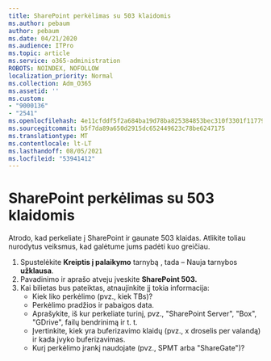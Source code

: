 ```yaml
---
title: SharePoint perkėlimas su 503 klaidomis
ms.author: pebaum
author: pebaum
ms.date: 04/21/2020
ms.audience: ITPro
ms.topic: article
ms.service: o365-administration
ROBOTS: NOINDEX, NOFOLLOW
localization_priority: Normal
ms.collection: Adm_O365
ms.assetid: ''
ms.custom:
- "9000136"
- "2541"
ms.openlocfilehash: 4e11cfddf5f2a684ba19d78ba825384853bec310f3301f1177971c0a04548c05
ms.sourcegitcommit: b5f7da89a650d2915dc652449623c78be6247175
ms.translationtype: MT
ms.contentlocale: lt-LT
ms.lasthandoff: 08/05/2021
ms.locfileid: "53941412"
---
```

# <a name="sharepoint-migration-throttling-with-503-errors"></a>SharePoint perkėlimas su 503 klaidomis

Atrodo, kad perkeliate į SharePoint ir gaunate 503 klaidas. Atlikite toliau nurodytus veiksmus, kad galėtume jums padėti kuo greičiau.

1. Spustelėkite **Kreiptis į palaikymo** tarnybą , tada – Nauja tarnybos **užklausa**.
2. Pavadinimo ir aprašo atveju įveskite **SharePoint 503.**
3. Kai bilietas bus pateiktas, atnaujinkite jį tokia informacija:
    - Kiek liko perkėlimo (pvz., kiek TBs)?
    - Perkėlimo pradžios ir pabaigos data.
    - Aprašykite, iš kur perkeliate turinį, pvz., "SharePoint Server", "Box", "GDrive", failų bendrinimą ir t. t.
    - Įvertinkite, kiek yra buferizavimo klaidų (pvz., x droselis per valandą) ir kada įvyko buferizavimas.
    - Kurį perkėlimo įrankį naudojate (pvz., SPMT arba "ShareGate")?
